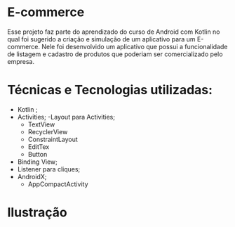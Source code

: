 # E-commerce
Esse projeto faz parte do aprendizado do curso de Android com Kotlin no qual foi sugerido a criação e simulação de um aplicativo para um E-commerce.
Nele foi desenvolvido um aplicativo que possui a funcionalidade de listagem e cadastro de produtos que poderiam ser comercializado pelo empresa.

# Técnicas e Tecnologias utilizadas:
- Kotlin ;
- Activities;
-Layout para Activities;
  - TextView
  - RecyclerView
  - ConstraintLayout
  - EditTex
  - Button
- Binding View;
- Listener para cliques;
- AndroidX;
  - AppCompactActivity

# Ilustração
